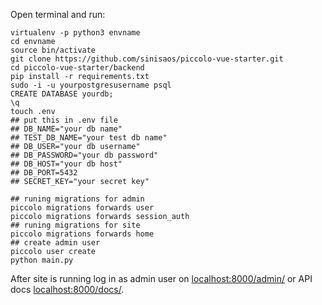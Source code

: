 Open terminal and run:

```shell
virtualenv -p python3 envname
cd envname
source bin/activate
git clone https://github.com/sinisaos/piccolo-vue-starter.git
cd piccolo-vue-starter/backend
pip install -r requirements.txt
sudo -i -u yourpostgresusername psql
CREATE DATABASE yourdb;
\q
touch .env
## put this in .env file
## DB_NAME="your db name"
## TEST_DB_NAME="your test db name"
## DB_USER="your db username"
## DB_PASSWORD="your db password"
## DB_HOST="your db host"
## DB_PORT=5432
## SECRET_KEY="your secret key"

## runing migrations for admin
piccolo migrations forwards user
piccolo migrations forwards session_auth
## runing migrations for site
piccolo migrations forwards home
## create admin user
piccolo user create
python main.py
```
After site is running log in as admin user on [localhost:8000/admin/](http://localhost:8000/admin/) or
API docs [localhost:8000/docs/](http://localhost:8000/docs/).


